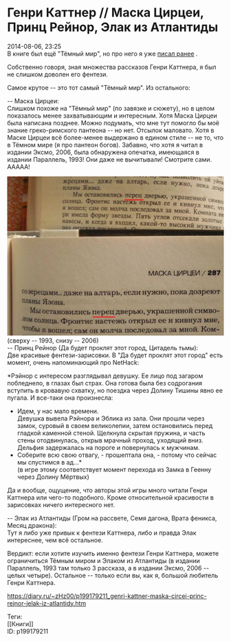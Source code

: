Генри Каттнер // Маска Цирцеи, Принц Рейнор, Элак из Атлантиды
===============================================================

   
 2014-08-06, 23:25   
  В книге был ещё "Тёмный мир", но про него я уже  [писал ранее](Генри%20Каттнер%20%20Тёмный%20мир)  .   
   
 Собственно говоря, зная множества рассказов Генри Каттнера, я был не слишком доволен его фентези.   
   
 Самое крутое -- это тот самый "Тёмный мир". Из остального:   
   
 -- Маска Цирцеи:   
 Слишком похоже на "Тёмный мир" (по завязке и сюжету), но в целом показалось менее захватывающим и интересным. Хотя Маска Цирцеи была написана позднее. Можно подумать, что мне тут помогло бы моё знание греко-римского пантеона -- но нет. Отсылок маловато. Хотя в Маске Цирцеи всё более-менее выдержано в едином стиле -- не то, что в Тёмном мире (я про пантеон богов). Забавно, что хотя я читал в издании Эксмо, 2006, была обнаружена опечатка, имеющаяся в издании Параллель, 1993! Они даже не вычитывали! Смотрите сами. ААААА!   
   
  ![](pics/18962f646e44.jpg)    
 (сверху -- 1993, снизу -- 2006)   
 -- Принц Рейнор (Да будет проклят этот город, Цитадель тьмы):   
 Две красивые фентези-зарисовки. В "Да будет проклят этот город" есть момент, очень напоминающий про NetHack:   
   
  *Рэйнор с интересом разглядывал девушку. Ее лицо под загаром побледнело, в глазах был страх. Она готова была без содрогания вступить в кровавую схватку, но поездка через Долину Тишины явно ее пугала. И все-таки она произнесла:   
 - Идем, у нас мало времени.   
 Девушка вывела Рэйнора и Эблика из зала. Они прошли через замок, суровый в своем великолепии, затем остановились перед гладкой каменной стеной. Щелкнула скрытая пружина, и часть стены отодвинулась, открыв мрачный проход, уходящий вниз.   
 Дельфия задержалась на пороге и повернулась к мужчинам.   
 - Соберите всю свою отвагу, - прошептала она, - потому что сейчас мы спустимся в ад...*    
 (в игре этому соответствует момент перехода из Замка в Геенну через Долину Мёртвых)   
   
 Да и вообще, ощущение, что авторы этой игры много читали Генри Каттнера или чего-то подобного. Кроме относительной красивости в зарисовках ничего интересного нет.   
   
 -- Элак из Атлантиды (Гром на рассвете, Семя дагона, Врата феникса, Месяц дракона):   
 Тут я либо уже привык к фентези Каттнера, либо и правда Элак интереснее, чем всё остальное.   
   
 Вердикт: если хотите изучить именно фентези Генри Каттнера, можете ограничиться Тёмным миром и Элаком из Атлантиды (в издании Параллель, 1993 там только 3 рассказа, а в издании Эксмо, 2006 -- целых четыре). Остальное -- только если вы, как я, большой любитель Генри Каттнера.   
    
 <https://diary.ru/~zHz00/p199179211_genri-kattner-maska-circei-princ-rejnor-jelak-iz-atlantidy.htm>   
   
 Теги:   
 [[Книги]]   
 ID: p199179211
